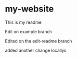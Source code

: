 # my-website

This is my readme

Edit on example branch

Edited on the edit-readme branch

added another change locallys
